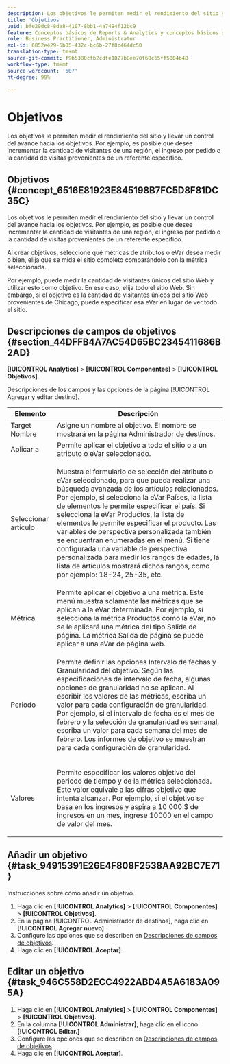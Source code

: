 ```yaml
---
description: Los objetivos le permiten medir el rendimiento del sitio y llevar un control del avance hacia los objetivos. Por ejemplo, es posible que desee incrementar la cantidad de visitantes de una región, el ingreso por pedido o la cantidad de visitas provenientes de un referente específico.
title: 'Objetivos '
uuid: bfe29dc8-8da8-4107-8bb1-4a7494f12bc9
feature: Conceptos básicos de Reports & Analytics y conceptos básicos de Analytics
role: Business Practitioner, Administrator
exl-id: 6852e429-5b05-432c-bc6b-27f8c464dc50
translation-type: tm+mt
source-git-commit: f9b5380cfb2cdfe1827b8ee70f60c65ff5004b48
workflow-type: tm+mt
source-wordcount: '607'
ht-degree: 99%

---
```


# Objetivos

Los objetivos le permiten medir el rendimiento del sitio y llevar un control del avance hacia los objetivos. Por ejemplo, es posible que desee incrementar la cantidad de visitantes de una región, el ingreso por pedido o la cantidad de visitas provenientes de un referente específico.

## Objetivos  {#concept_6516E81923E845198B7FC5D8F81DC35C}

Los objetivos le permiten medir el rendimiento del sitio y llevar un control del avance hacia los objetivos. Por ejemplo, es posible que desee incrementar la cantidad de visitantes de una región, el ingreso por pedido o la cantidad de visitas provenientes de un referente específico.

Al crear objetivos, seleccione qué métricas de atributos o eVar desea medir o bien, elija que se mida el sitio completo comparándolo con la métrica seleccionada.

Por ejemplo, puede medir la cantidad de visitantes únicos del sitio Web y utilizar esto como objetivo. En ese caso, elija todo el sitio Web. Sin embargo, si el objetivo es la cantidad de visitantes únicos del sitio Web provenientes de Chicago, puede especificar esa eVar en lugar de ver todo el sitio.

## Descripciones de campos de objetivos   {#section_44DFFB4A7AC54D65BC2345411686B2AD}

**[!UICONTROL Analytics]** > **[!UICONTROL Componentes]** > **[!UICONTROL Objetivos]**.

Descripciones de los campos y las opciones de la página [!UICONTROL Agregar y editar destino].

<table id="table_E08728BECC204DF59F0AC99957A68CAE"> 
 <thead> 
  <tr> 
   <th colname="col1" class="entry"> Elemento </th> 
   <th colname="col2" class="entry"> Descripción </th> 
  </tr> 
 </thead>
 <tbody> 
  <tr> 
   <td colname="col1"> Target Nombre </td> 
   <td colname="col2">Asigne un nombre al objetivo. El nombre se mostrará en la página <span class="wintitle">Administrador de destinos</span>. </td> 
  </tr> 
  <tr> 
   <td colname="col1"> Aplicar a </td> 
   <td colname="col2"> Permite aplicar el objetivo a todo el sitio o a un atributo o eVar seleccionado. </td> 
  </tr> 
  <tr> 
   <td colname="col1"> Seleccionar artículo </td> 
   <td colname="col2"> <p>Muestra el formulario de selección del atributo o eVar seleccionado, para que pueda realizar una    búsqueda avanzada de los artículos relacionados. Por ejemplo, si selecciona la eVar <span class="uicontrol">Países</span>, la lista de elementos le permite especificar el país. Si selecciona la eVar <span class="uicontrol">Productos</span>, la lista de elementos le permite especificar el producto. Las variables de perspectiva personalizada también se encuentran enumeradas en el menú. Si tiene configurada una variable de perspectiva personalizada para medir los rangos de edades, la lista de artículos mostrará dichos rangos, como por ejemplo: 18-24, 25-35, etc. </p> </td> 
  </tr> 
  <tr> 
   <td colname="col1"> Métrica </td> 
   <td colname="col2">Permite aplicar el objetivo a una métrica. Este menú muestra solamente las métricas que se aplican a la eVar determinada. Por ejemplo, si selecciona la métrica <span class="uicontrol">Productos</span> como la eVar, no se le aplicará una métrica del tipo <span class="uicontrol">Salida de página</span>. La métrica <span class="uicontrol">Salida de página</span> se puede aplicar a una eVar de página web. </td> 
  </tr> 
  <tr> 
   <td colname="col1"> Periodo </td> 
   <td colname="col2"> <p>Permite definir las opciones <span class="uicontrol">Intervalo de fechas</span> y <span class="uicontrol">Granularidad</span> del objetivo. Según las especificaciones de intervalo de fecha, algunas opciones de granularidad no se aplican. Al escribir los valores de las métricas, escriba un valor para cada    configuración de granularidad. Por ejemplo, si el intervalo de fecha es el mes de febrero y la selección de granularidad es semanal, escriba un valor para cada semana del mes de febrero. Los informes de objetivo se muestran para cada configuración de granularidad. </p> </td> 
  </tr> 
  <tr> 
   <td colname="col1"> Valores </td> 
   <td colname="col2"> <p>Permite especificar los valores objetivo del periodo de tiempo y de la métrica seleccionada. Este valor equivale a las cifras objetivo que intenta alcanzar. Por ejemplo, si el objetivo se basa en los ingresos y aspira a 10 000 $ de ingresos en un mes, ingrese 10000 en el campo de valor del mes. </p> </td> 
  </tr> 
 </tbody> 
</table>

## Añadir un objetivo {#task_94915391E26E4F808F2538AA92BC7E71}

Instrucciones sobre cómo añadir un objetivo.

<!-- 

t_add_a_target.xml

 -->

1. Haga clic en **[!UICONTROL Analytics]** > **[!UICONTROL Componentes]** > **[!UICONTROL Objetivos]**.
1. En la página [!UICONTROL Administrador de destinos], haga clic en **[!UICONTROL Agregar nuevo]**.
1. Configure las opciones que se describen en [Descripciones de campos de objetivos](/help/analyze/reports-analytics/targets.md#section_44DFFB4A7AC54D65BC2345411686B2AD).
1. Haga clic en **[!UICONTROL Aceptar]**.

## Editar un objetivo {#task_946C558D2ECC4922ABD4A5A6183A095A}

1. Haga clic en **[!UICONTROL Analytics]** > **[!UICONTROL Componentes]** > **[!UICONTROL Objetivos]**.
1. En la columna **[!UICONTROL Administrar]**, haga clic en el icono **[!UICONTROL Editar.]**
1. Configure las opciones que se describen en [Descripciones de campos de objetivos](/help/analyze/reports-analytics/targets.md#section_44DFFB4A7AC54D65BC2345411686B2AD).
1. Haga clic en **[!UICONTROL Aceptar]**.
